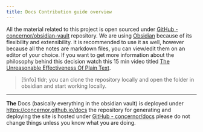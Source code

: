 ```yaml
---
title: Docs Contribution guide overview
---
```


All the material related to this project is open sourced under [GitHub - concernor/obsidian-vault](https://github.com/concernor/obsidian-vault) repository. We are using [Obsidian](https://obsidian.md/)  because of its flexibility and extensibility. it is recommended to use it as well, however because all the notes are markdown files, you can view/edit them on an editor of your choice. If you want to get more information about the philosophy behind this decision watch this 15 min video titled [The Unreasonable Effectiveness Of Plain Text](https://www.youtube.com/watch?v=WgV6M1LyfNY). 

> [!info] tldr; 
> you can clone the repository locally and open the folder in obsidian and start working locally.

---

**The** Docs (basically everything in the obsidian vault) is deployed under https://concernor.github.io/docs the repository for generating and deploying the site is hosted under [GitHub - concernor/docs](https://github.com/concernor/docs)  please do not change things unless you know what you are doing.